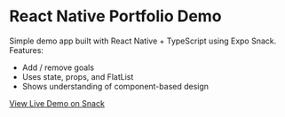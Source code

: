 # React Native Portfolio Demo

Simple demo app built with React Native + TypeScript using Expo Snack.  
Features:
- Add / remove goals
- Uses state, props, and FlatList
- Shows understanding of component-based design

[View Live Demo on Snack](https://snack.expo.dev/@ltrinhng/react-native-demo)

